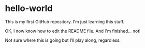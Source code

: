 # hello-world
This is my first GitHub repository.  I'm just learning this stuff.

OK, I now know how to edit the README file.  And I'm finished... not!

Not sure where this is going but I'll play along, regardless.
